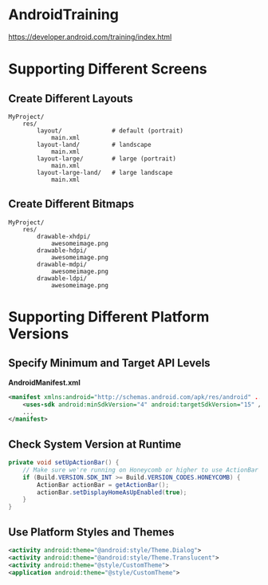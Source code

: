 # AndroidTraining
https://developer.android.com/training/index.html

# Supporting Different Screens
## Create Different Layouts
```
MyProject/
    res/
        layout/              # default (portrait)
            main.xml
        layout-land/         # landscape
            main.xml
        layout-large/        # large (portrait)
            main.xml
        layout-large-land/   # large landscape
            main.xml
```
## Create Different Bitmaps
```
MyProject/
    res/
        drawable-xhdpi/
            awesomeimage.png
        drawable-hdpi/
            awesomeimage.png
        drawable-mdpi/
            awesomeimage.png
        drawable-ldpi/
            awesomeimage.png
```

# Supporting Different Platform Versions
## Specify Minimum and Target API Levels
**AndroidManifest.xml**
```xml
<manifest xmlns:android="http://schemas.android.com/apk/res/android" ... >
    <uses-sdk android:minSdkVersion="4" android:targetSdkVersion="15" />
    ...
</manifest>
```
## Check System Version at Runtime
```java
private void setUpActionBar() {
    // Make sure we're running on Honeycomb or higher to use ActionBar APIs
    if (Build.VERSION.SDK_INT >= Build.VERSION_CODES.HONEYCOMB) {
        ActionBar actionBar = getActionBar();
        actionBar.setDisplayHomeAsUpEnabled(true);
    }
}
```
## Use Platform Styles and Themes
```xml
<activity android:theme="@android:style/Theme.Dialog">
<activity android:theme="@android:style/Theme.Translucent">
<activity android:theme="@style/CustomTheme">
<application android:theme="@style/CustomTheme">
```
